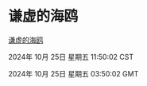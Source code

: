 # 谦虚的海鸥
[谦虚的海鸥](http://219.139.199.238:56308/qxdho/course/base/hotlink/index.php)

2024年 10月 25日 星期五 11:50:02 CST

2024年 10月 25日 星期五 03:50:02 GMT
